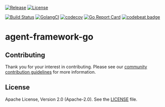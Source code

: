 [![Release](https://img.shields.io/github/release/trustbloc/agent-framework-go.svg?style=flat-square)](https://github.com/trustbloc/agent-framework-go/releases/latest)
[![License](https://img.shields.io/badge/License-Apache%202.0-blue.svg)](https://raw.githubusercontent.com/trustbloc/agent-framework-go/master/LICENSE)

[![Build Status](https://travis-ci.com/trustbloc/agent-framework-go.svg?branch=master)](https://travis-ci.com/trustbloc/agent-framework-go)
[![GolangCI](https://golangci.com/badges/github.com/trustbloc/agent-framework-go.svg)](https://golangci.com/r/github.com/trustbloc/agent-framework-go)
[![codecov](https://codecov.io/gh/trustbloc/agent-framework-go/branch/master/graph/badge.svg)](https://codecov.io/gh/trustbloc/agent-framework-go)
[![Go Report Card](https://goreportcard.com/badge/github.com/trustbloc/agent-framework-go?style=flat-square)](https://goreportcard.com/report/github.com/trustbloc/agent-framework-go)
[![codebeat badge](https://codebeat.co/badges/87e8fe40-21af-4e0c-94b6-cd00656ad2e7)](https://codebeat.co/projects/github-com-trustbloc-agent-framework-go-master)

# agent-framework-go


## Contributing
Thank you for your interest in contributing. Please see our [community contribution guidelines](https://github.com/trustbloc/community/blob/master/CONTRIBUTING.md) for more information.

## License
Apache License, Version 2.0 (Apache-2.0). See the [LICENSE](LICENSE) file.
